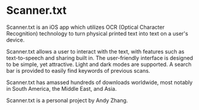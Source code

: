 # Scanner.txt
Scanner.txt is an iOS app which utilizes OCR (Optical Character Recognition) technology to turn physical printed text into text on a user's device.

Scanner.txt allows a user to interact with the text, with features such as text-to-speech and sharing built in. The user-friendly interface is designed to be simple, yet
attractive. Light and dark modes are supported. A search bar is provided to easily find keywords of previous scans.

Scanner.txt has amassed hundreds of downloads worldwide, most notably in South America, the Middle East, and Asia.

Scanner.txt is a personal project by Andy Zhang.
